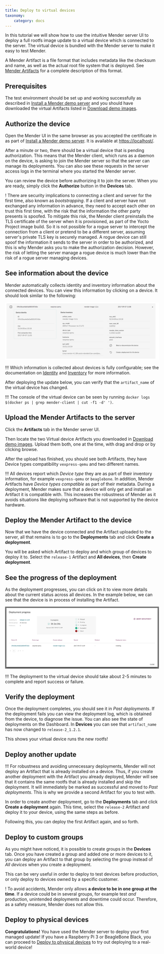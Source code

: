 ```yaml
---
title: Deploy to virtual devices
taxonomy:
    category: docs
---
```


In this tutorial we will show how to use the intuitive Mender server UI
to deploy a full rootfs image update to a virtual device which is
connected to the server. The virtual device is bundled with the
Mender server to make it easy to test Mender.

A Mender Artifact is a file format that includes metadata like the
checksum and name, as well as the actual root file system that is
deployed. See [Mender Artifacts](../../architecture/mender-artifacts) for
a complete description of this format.


## Prerequisites

The test environment should be set up and working successfully
as described in [Install a Mender demo server](../create-a-test-environment) and
you should have downloaded the virtual Artifacts listed in
[Download demo images](../download-test-images).


## Authorize the device

Open the Mender UI in the same browser as you accepted the certificate
in as part of [Install a Mender demo server](../create-a-test-environment).
It is available at [https://localhost/](https://localhost/?target=_blank).

After a minute or two, there should be a virtual device that is pending authorization.
This means that the Mender client, which runs as a daemon on the device,
is asking to join the Mender server so that the server can manage
its deployments. You can also see these requests
in the server access logs in the terminal where you started the
Mender server.

You can review the device before authorizing it to join the server.
When you are ready, simply click the **Authorize** button
in the **Devices** tab.

! There are security implications to connecting a client and server for the first time, also known as *bootstrapping*. If a client and server have not exchanged any information in advance, they need to accept each other on trust this first time, with the risk that the information the other party presents is spoofed. To mitigate this risk, the Mender client preinstalls the TLS certificate of the server when it is provisioned, as part of the Yocto Project image build. So it is not possible for a rogue server to intercept the connection from a client or pretend to be a different server, assuming server's private TLS key is securely managed. A rogue device can still spoof the information it sends to the server in order to be authorized, and this is why Mender asks you to make the authorization decision. However, the risk of letting the server manage a rogue device is much lower than the risk of a rogue server managing devices.


## See information about the device

Mender automatically collects identity and inventory information
about the connected devices. You can view this information by
clicking on a device. It should look similar to the following:

![Mender UI - Device information](device_information_1_2_0.png)


!!! Which information is collected about devices is fully configurable; see the documentation on [Identity](../../client-configuration/identity) and [Inventory](../../client-configuration/inventory) for more information.

After deploying the update below, you can verify that the `artifact_name` of the virtual device has changed.

!!! The console of the virtual device can be seen by running `docker logs $(docker ps | grep mender-client | cut -f1 -d' ')`.


## Upload the Mender Artifacts to the server

Click the **Artifacts** tab in the Mender server UI.

Then locate the two Virtual device Artifacts you downloaded in [Download demo images](../download-test-images).
Upload them both, one at the time, with drag and drop or by clicking browse.

After the upload has finished, you should see both Artifacts, they have Device types compatibility `vexpress-qemu` and two different names.

!!! All devices report which *Device type* they are as part of their inventory information, for example `vexpress-qemu` or `beaglebone`. In addition, Mender Artifacts have *Device types compatible* as part of their metadata. During a deployment, Mender makes sure that a device will only get and install an Artifact it is compatible with. This increases the robustness of Mender as it avoids situations like deploying software that is not supported by the device hardware.


## Deploy the Mender Artifact to the device

Now that we have the device connected and the Artifact
uploaded to the server, all that remains is to go to the
**Deployments** tab and click **Create a deployment**.

You will be asked which Artifact to deploy and which
group of devices to deploy it to. Select
the `release-1` Artifact and **All devices**, then
**Create deployment**.


## See the progress of the deployment

As the deployment progresses, you can click on it to view more details about the current status across all devices.
In the example below, we can see that the device is in process of installing the Artifact.

![Mender UI - Deployment progress](deployment_report_1_2_0.png)

!!! The deployment to the virtual device should take about 2-5 minutes to complete and report success or failure.


## Verify the deployment

[start_autoupdate_release-2_x.x.x]: #

Once the deployment completes, you should see it in *Past deployments*.
If the deployment fails you can view the deployment log,
which is obtained from the device, to diagnose the issue.
You can also see the state of deployments on the Dashboard.
In **Devices** you can see that `artifact_name` has now changed to `release-2_1.2.1`.

[end_autoupdate_release-2_x.x.x]: #

This shows your virtual device runs the new rootfs!


## Deploy another update

!!! For robustness and avoiding unnecessary deployments, Mender will not deploy an Artifact that is already installed on a device.  Thus, if you create another deployment with the Artifact you already deployed, Mender will see that it contains the same rootfs that is already installed and skip the deployment. It will immediately be marked as successful and moved to *Past deployments*. This is why we provide a second Artifact for you to test with.

In order to create another deployment, go to the
**Deployments** tab and click **Create a deployment** again.
This time, select the `release-2` Artifact and
deploy it to your device, using the same steps as before.

Following this, you can deploy the first Artifact again, and so forth.


## Deploy to custom groups

As you might have noticed, it is possible to create
groups in the **Devices** tab. Once you have created a
group and added one or more devices to it, you can deploy
an Artifact to that group by selecting the group instead
of *All devices* when you create a deployment.

This can be very useful in order to deploy to test devices
before production, or only deploy to devices owned by a specific customer.

! To avoid accidents, Mender only allows **a device to be in one group at the time**. If a device could be in several groups, for example test *and* production, unintended deployments and downtime could occur. Therefore, as a safety measure, Mender does not allow this.


## Deploy to physical devices

**Congratulations!** You have used the Mender server to deploy your first managed update!
If you have a Raspberry Pi 3 or BeagleBone Black, you can proceed to
[Deploy to physical devices](../deploy-to-physical-devices) to try out deploying to a
real-world device!
